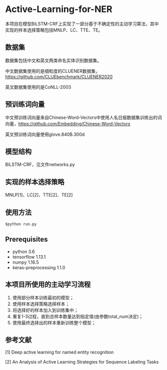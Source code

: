 # Active-Learning-for-NER
本项目在模型BiLSTM-CRF上实现了一部分基于不确定性的主动学习算法，其中实现的样本选择策略包括MNLP、LC、TTE、TE。
## 数据集
数据集包括中文和英文两类命名实体识别数据集。

中文数据集使用的是细粒度的CLUENER数据集，https://github.com/CLUEbenchmark/CLUENER2020

英文数据集使用的是CoNLL-2003

## 预训练词向量
中文预训练词向量来自Chinese-Word-Vectors中使用人名日报数据集训练出的词向量，https://github.com/Embedding/Chinese-Word-Vectors

英文预训练词向量使用glove.840B.300d

## 模型结构
BiLSTM-CRF，见文件networks.py

## 实现的样本选择策略
MNLP[1]、LC[2]、TTE[2]、TE[2]

## 使用方法
`$python run.py`

## Prerequisites
* python 3.6
* tensorflow 1.13.1
* numpy 1.16.5
* keras-preprocessing 1.1.0

## 本项目所使用的主动学习流程
1. 使用部分样本训练最初的模型；
2. 使用样本选择策略选择样本；
3. 将选择好的样本加入到训练集中；
4. 重复1-3过程，直到总样本数量达到指定值(由参数total_num决定)；
5. 使用最终选择出的样本重新训练整个模型；

## 参考文献
[1] Deep active learning for named entity recognition

[2] An Analysis of Active Learning Strategies for Sequence Labeling Tasks
